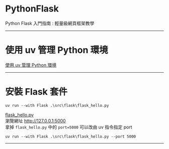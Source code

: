 # PythonFlask
Python Flask 入門指南 : 輕量級網頁框架教學

---

# 使用 uv 管理 Python 環境
[使用 uv 管理 Python 環境](./docs/uv/uv.md)

---

# 安裝 Flask 套件
```shell
uv run --with Flask .\src\flask\flask_hello.py
```
[flask_hello.py](./src/flask/flask_hello.py)  
瀏覽網址 http://127.0.0.1:5000  
拿掉 `flask_hello.py` 中的 `port=5000` 可以改由 uv 指令指定 port  
```shell
uv run --with Flask .\src\flask\flask_hello.py --port 5000
```


---

